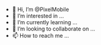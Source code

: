 - 👋 Hi, I’m @PixelMobile
- 👀 I’m interested in ...
- 🌱 I’m currently learning ...
- 💞️ I’m looking to collaborate on ...
- 📫 How to reach me ...

<!---
PixelMobile/PixelMobile is a ✨ special ✨ repository because its `README.md` (this file) appears on your GitHub profile.
You can click the Preview link to take a look at your changes.
--->
